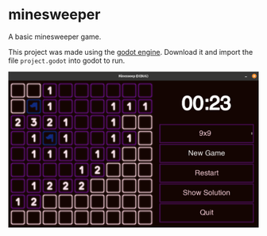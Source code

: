 # minesweeper
A basic minesweeper game.

This project was made using the [godot engine](https://godotengine.org/download). Download it and import the file `project.godot` into godot to run.

![game screenshot](minesweeper.png)

